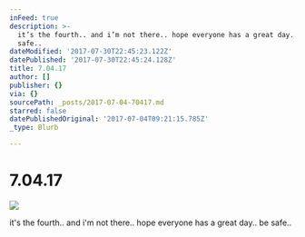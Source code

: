 ```yaml
---
inFeed: true
description: >-
  it’s the fourth.. and i’m not there.. hope everyone has a great day.. be
  safe..
dateModified: '2017-07-30T22:45:23.122Z'
datePublished: '2017-07-30T22:45:24.128Z'
title: 7.04.17
author: []
publisher: {}
via: {}
sourcePath: _posts/2017-07-04-70417.md
starred: false
datePublishedOriginal: '2017-07-04T09:21:15.785Z'
_type: Blurb

---
```

# 7.04.17
![](https://the-grid-user-content.s3-us-west-2.amazonaws.com/c19dfed1-a796-4d36-83ba-2106ad093386.jpg)

it's the fourth.. and i'm not there.. hope everyone has a great day.. be safe..